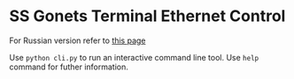 # SS Gonets Terminal Ethernet Control

For Russian version refer to [this page](README.RUS.md)

Use `python cli.py` to run an interactive command line tool. Use `help` command for futher information.
